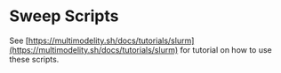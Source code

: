 # Sweep Scripts

See [https://multimodelity.sh/docs/tutorials/slurm](https://multimodelity.sh/docs/tutorials/slurm) for tutorial on how to use these scripts.
